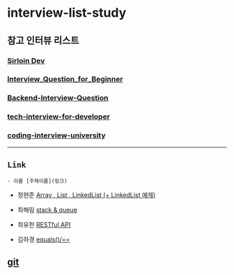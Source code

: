 # interview-list-study


## **참고 인터뷰 리스트**

### [Sirloin Dev](https://github.com/sirloin-dev/meatplatform/blob/master/job-description/interview-questions.adoc)
### [Interview_Question_for_Beginner](https://github.com/JaeYeopHan/Interview_Question_for_Beginner)
### [Backend-Interview-Question](https://github.com/ksundong/backend-interview-question)
### [tech-interview-for-developer](https://github.com/gyoogle/tech-interview-for-developer)
### [coding-interview-university](https://github.com/jwasham/coding-interview-university)

***

## `Link`

```
- 이름 [주제이름](링크)
```

- 정현준 [Array , List , LinkedList (+ LinkedList 예제)](https://jdalma.github.io/docs/lab/array-list-linkedList/)

- 최해림 [stack & queue](https://www.notion.so/1-stack-queue-510a08575d5d4f1a945010b9875639a6)

- 최유한 [RESTful API](https://c-yhhhhh.tistory.com/127)

- 김하경 [equals()/==](https://velog.io/@hagyoung99/JAVAequals)

## [git](https://livecoding.tistory.com/19)
